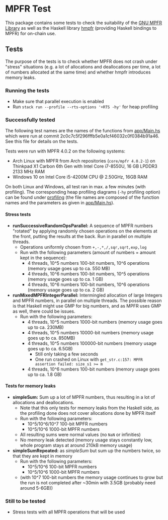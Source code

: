 # MPFR Test

This package contains some tests to check the suitability of the [GNU MPFR Library](https://www.mpfr.org/) as well as the Haskell library [hmpfr](http://hackage.haskell.org/package/hmpfr) (providing Haskell bindings to MPFR) for on-chain use.

## Tests

The purpose of the tests is to check whether MPFR does not crash under "stress" situations (e.g. a lot of allocations and deallocations per time, a lot of numbers allocated at the same time) and whether hmpfr introduces memory leaks.

### Running the tests
- Make sure that parallel execution is enabled
- Run `stack run --profile --rts-options '+RTS -hy'` for heap profiling

### Successfully tested

The following test names are the names of the functions from [app/Main.hs](app/Main.hs) which were run at commit 2c0c7c5f296fffb5e0a1cf46032c0f0384b91a46. See this file for details on the tests.

Tests were run with MPFR 4.0.2 on the following systems:
- Arch Linux with MPFR from Arch repositories (`core/mpfr 4.0.2-1`) on Thinkpad X1 Carbon 6th Gen with Intel Core i7-8550U, 16 GB LPDDR3 2133 MHz RAM
- Windows 10 on Intel Core i5-4200M CPU @ 2.50GHz, 16GB RAM

On both Linux and Windows, all test ran in max. a few minutes (with profiling). The corresponding heap profiling diagrams (`-hy` profiling option) can be found under [profiling](profiling) (the file names are composed of the function names and the parameters as given in [app/Main.hs](app/Main.hs)).

#### Stress tests
  - **runSuccessiveRandomOpsParallel:** A sequence of MPFR numbers "rotated" by applying randomly chosen operations on the elements at the front, putting the results at the back. Run in parallel on multiple threads.
    - Operations uniformly chosen from `+,-,*,/,sqr,sqrt,exp,log`
    - Run with the following parameters (amount of numbers = amount kept in the sequence):
      - 4 threads, 10^5 numbers 100-bit numbers, 10^6 operations (memory usage goes up to ca. 550 MB)
      - 4 threads, 10^6 numbers 100-bit numbers, 10^5 operations (memory usage goes up to ca. 1 GB)
      - 4 threads, 10^6 numbers 100-bit numbers, 10^6 operations (memory usage goes up to ca. 2 GB)
  - **runMixedMPFRIntegerParallel:** Intermingled allocation of large Integers and MPFR numbers, in parallel on multiple threads. The possible reason is that Haskell might use GMP for big numbers, and as MPFR uses GMP as well, there could be issues.
    - Run with the following parameters:
      - 4 threads, 10^5 numbers   1000-bit numbers (memory usage goes up to ca. 230MB)
      - 4 threads, 10^5 numbers  10000-bit numbers (memory usage goes up to ca. 850MB)
      - 4 threads, 10^5 numbers 100000-bit numbers (memory usage goes up to ca. 6.5GB)
        - Still only taking a few seconds
        - One run crashed on Linux with `get_str.c:157: MPFR assertion failed: size_s1 >= m`
      - 4 threads, 10^6 numbers 100-bit numbers (memory usage goes up to ca. 1.8 GB)

#### Tests for memory leaks
  - **simpleSum:** Sum up a lot of MPFR numbers, thus resulting in a lot of allocations and deallocations.
    - Note that this only tests for memory leaks from the Haskell side, as the profiling done does not cover allocations done by MPFR itself
    - Run with the following parameters:
      - 10^5/10^6/10^7  100-bit MPFR numbers
      - 10^5/10^6      1000-bit MPFR numbers
    - All resulting sums were normal values (no `NaN` or infinities)
    - No memory leak detected (memory usage stays constantly low, whole program stays at around 210kB memory usage)
  - **simpleSumRepeated:** as *simpleSum* but sum up the numbers twice, so that they are kept in memory
    - Run with the following parameters:
      - 10^5/10^6  100-bit MPFR numbers
      - 10^5/10^6 1000-bit MPFR numbers
    - (with 10^7 100-bit numbers the memory usage continues to grow but the run is not completed after ~30min with 3.5GB (probably need around 5-6GB))

### Still to be tested

- Stress tests with all MPFR operations that will be used
